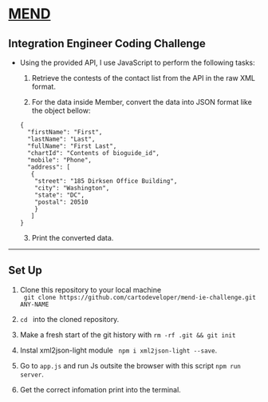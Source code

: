 # [MEND](https://www.mendfamily.com)

## Integration Engineer Coding Challenge

- Using the provided API, I use JavaScript to perform the following tasks:

  1. Retrieve the contests of the contact list from the API in the raw XML format.

  2. For the data inside Member, convert the data into JSON format like the object bellow:

  ```
  {
    "firstName": "First",
    "lastName": "Last",
    "fullName": "First Last",
    "chartId": "Contents of bioguide_id",
    "mobile": "Phone",
    "address": [
     {
      "street": "185 Dirksen Office Building",
      "city": "Washington",
      "state": "DC",
      "postal": 20510
      }
     ]
  }
  ```

  3.  Print the converted data.

---

## Set Up

1. Clone this repository to your local machine  
   ` git clone https://github.com/cartodeveloper/mend-ie-challenge.git ANY-NAME`

2. `cd ` into the cloned repository.

3. Make a fresh start of the git history with `rm -rf .git && git init`

4. Instal xml2json-light module ` npm i xml2json-light --save`.

5. Go to `app.js` and run Js outsite the browser with this script `npm run server`.

6. Get the correct infomation print into the terminal.
